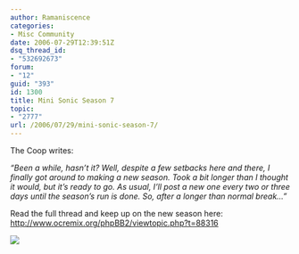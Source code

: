 ```yaml
---
author: Ramaniscence
categories:
- Misc Community
date: 2006-07-29T12:39:51Z
dsq_thread_id:
- "532692673"
forum:
- "12"
guid: "393"
id: 1300
title: Mini Sonic Season 7
topic:
- "2777"
url: /2006/07/29/mini-sonic-season-7/
---
```


The Coop writes:

_&#8220;<span class="postbody">Been a while, hasn&#8217;t it? Well, despite a few setbacks here and there, I finally got around to making a new season. Took a bit longer than I thought it would, but it&#8217;s ready to go. As usual, I&#8217;ll post a new one every two or three days until the season&#8217;s run is done. So, after a longer than normal break&#8230;&#8221;</span>_
  
Read the full thread and keep up on the new season here: <http://www.ocremix.org/phpBB2/viewtopic.php?t=88316>

<img src="http://h.xerol.org/i/MiniSonic61.gif" border="0" />